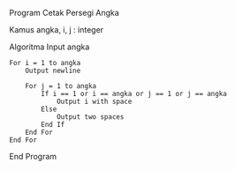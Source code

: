 Program Cetak Persegi Angka

Kamus
    angka, i, j : integer

Algoritma
    Input angka

    For i = 1 to angka
        Output newline

        For j = 1 to angka
            If i == 1 or i == angka or j == 1 or j == angka
                Output i with space
            Else
                Output two spaces
            End If
        End For
    End For
End Program

